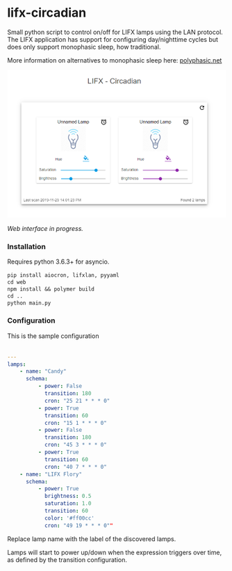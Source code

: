# lifx-circadian
Small python script to control on/off for LIFX lamps using the LAN protocol. The LIFX application has support for configuring day/nighttime cycles but does only support monophasic sleep, how traditional.

More information on alternatives to monophasic sleep here: [polyphasic.net](https://polyphasic.net/)

![screenshot sample](preview.png)

_Web interface in progress._

### Installation

Requires python 3.6.3+ for asyncio.

```console
pip install aiocron, lifxlan, pyyaml
cd web
npm install && polymer build
cd ..
python main.py
```

### Configuration

This is the sample configuration

```yaml

---  
lamps:
    - name: "Candy"
      schema:
          - power: False
            transition: 180
            cron: "25 21 * * * 0"
          - power: True
            transition: 60
            cron: "15 1 * * * 0"
          - power: False
            transition: 180
            cron: "45 3 * * * 0"
          - power: True
            transition: 60
            cron: "40 7 * * * 0"
    - name: "LIFX Flory"
      schema:
          - power: True
            brightness: 0.5
            saturation: 1.0
            transition: 60
            color: '#ff00cc'
            cron: "49 19 * * * 0""
```

Replace lamp name with the label of the discovered lamps.

Lamps will start to power up/down when the expression triggers over time, as defined by the transition configuration.
